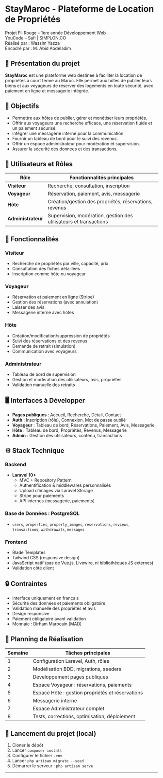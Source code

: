 # StayMaroc - Plateforme de Location de Propriétés

Projet Fil Rouge – 1ère année Développement Web  
YouCode – Safi | SIMPLON.CO  
Réalisé par : Wassim Yazza  
Encadré par : M. Abid Abdeladim

## 📝 Présentation du projet

**StayMaroc** est une plateforme web destinée à faciliter la location de propriétés à court terme au Maroc. Elle permet aux hôtes de publier leurs biens et aux voyageurs de réserver des logements en toute sécurité, avec paiement en ligne et messagerie intégrée.

## 🎯 Objectifs

- Permettre aux hôtes de publier, gérer et monétiser leurs propriétés.
- Offrir aux voyageurs une recherche efficace, une réservation fluide et un paiement sécurisé.
- Intégrer une messagerie interne pour la communication.
- Fournir un tableau de bord pour le suivi des revenus.
- Offrir un espace administrateur pour modération et supervision.
- Assurer la sécurité des données et des transactions.

## 👥 Utilisateurs et Rôles

| Rôle           | Fonctionnalités principales |
|----------------|-----------------------------|
| **Visiteur**   | Recherche, consultation, inscription |
| **Voyageur**   | Réservation, paiement, avis, messagerie |
| **Hôte**       | Création/gestion des propriétés, réservations, revenus |
| **Administrateur** | Supervision, modération, gestion des utilisateurs et transactions |

## 🔧 Fonctionnalités

### Visiteur
- Recherche de propriétés par ville, capacité, prix
- Consultation des fiches détaillées
- Inscription comme hôte ou voyageur

### Voyageur
- Réservation et paiement en ligne (Stripe)
- Gestion des réservations (avec annulation)
- Laisser des avis
- Messagerie interne avec hôtes

### Hôte
- Création/modification/suppression de propriétés
- Suivi des réservations et des revenus
- Demande de retrait (simulation)
- Communication avec voyageurs

### Administrateur
- Tableau de bord de supervision
- Gestion et modération des utilisateurs, avis, propriétés
- Validation manuelle des retraits

## 🖥️ Interfaces à Développer

- **Pages publiques** : Accueil, Recherche, Détail, Contact
- **Auth** : Inscription (rôle), Connexion, Mot de passe oublié
- **Voyageur** : Tableau de bord, Réservations, Paiement, Avis, Messagerie
- **Hôte** : Tableau de bord, Propriétés, Revenus, Messagerie
- **Admin** : Gestion des utilisateurs, contenu, transactions

## ⚙️ Stack Technique

### Backend

- **Laravel 10+**
  - MVC + Repository Pattern
  - Authentification & middlewares personnalisés
  - Upload d’images via Laravel Storage
  - Stripe pour paiements
  - API internes (messagerie, paiements)

### Base de Données : PostgreSQL

- `users`, `properties`, `property_images`, `reservations`, `reviews`, `transactions`, `withdrawals`, `messages`

### Frontend

- Blade Templates
- Tailwind CSS (responsive design)
- JavaScript natif (pas de Vue.js, Livewire, ni bibliothèques JS externes)
- Validation côté client

## 🔒 Contraintes

- Interface uniquement en français
- Sécurité des données et paiements obligatoire
- Validation manuelle des propriétés et avis
- Design responsive
- Paiement obligatoire avant validation
- Monnaie : Dirham Marocain (MAD)

## 📆 Planning de Réalisation

| Semaine | Tâches principales |
|---------|--------------------|
| 1       | Configuration Laravel, Auth, rôles |
| 2       | Modélisation BDD, migrations, seeders |
| 3       | Développement pages publiques |
| 4       | Espace Voyageur : réservations, paiements |
| 5       | Espace Hôte : gestion propriétés et réservations |
| 6       | Messagerie interne |
| 7       | Espace Administrateur complet |
| 8       | Tests, corrections, optimisation, déploiement |

## 🚀 Lancement du projet (local)

1. Cloner le dépôt
2. Lancer `composer install`
3. Configurer le fichier `.env`
4. Lancer `php artisan migrate --seed`
5. Démarrer le serveur : `php artisan serve`

---

